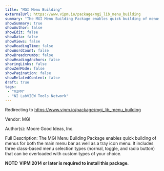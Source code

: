 ```yaml
---
title: "MGI Menu Building"
externalUrl: https://www.vipm.io/package/mgi_lib_menu_building
summary: "The MGI Menu Building Package enables quick building of menus for both the main menu bar as well as a tray icon menu."
showSummary: true
showAuthor: false
showEdit: false
showData: false
showViews: false
showReadingTime: false
showWordCount: false
showBreadcrumbs: false
showHeadingAnchors: false
sharingLinks: false
showZenMode: false
showPagination: false
showRelatedContent: false
draft: true
tags:
 - "VIPM"
 - "NI LabVIEW Tools Network"
---
```


Redirecting to https://www.vipm.io/package/mgi_lib_menu_building

Vendor: MGI

Author(s): Moore Good Ideas, Inc.
 
Full Description:
The MGI Menu Building Package enables quick building of menus for both the main menu bar as well as a tray icon menu. It includes three class-based menu selection types (normal, toggle, and radio button) that can be overloaded with custom types of your choice. 

**NOTE:  VIPM 2014 or later  is required to install this package.**